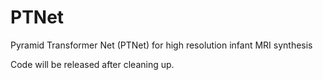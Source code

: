 # PTNet
Pyramid Transformer Net (PTNet) for high resolution infant MRI synthesis


Code will be released after cleaning up.
